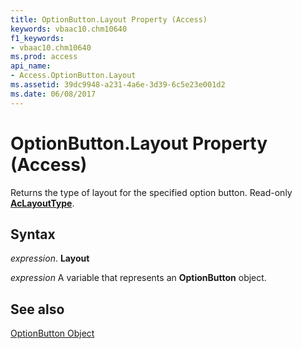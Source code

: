 ```yaml
---
title: OptionButton.Layout Property (Access)
keywords: vbaac10.chm10640
f1_keywords:
- vbaac10.chm10640
ms.prod: access
api_name:
- Access.OptionButton.Layout
ms.assetid: 39dc9948-a231-4a6e-3d39-6c5e23e001d2
ms.date: 06/08/2017
---
```



# OptionButton.Layout Property (Access)

Returns the type of layout for the specified option button. Read-only  **[AcLayoutType](Access.AcLayoutType.md)**.


## Syntax

 _expression_. **Layout**

 _expression_ A variable that represents an **OptionButton** object.


## See also


[OptionButton Object](Access.OptionButton.md)

